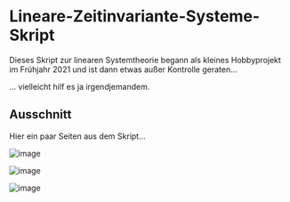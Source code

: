 # Lineare-Zeitinvariante-Systeme-Skript
Dieses Skript zur linearen Systemtheorie begann als kleines Hobbyprojekt im Frühjahr 2021 und ist dann etwas außer Kontrolle geraten...


... vielleicht hilf es ja irgendjemandem.

## Ausschnitt

Hier ein paar Seiten aus dem Skript...

![image](https://user-images.githubusercontent.com/105657697/212685392-e1becf23-c1f0-4e44-8d74-508ad8ae414f.png)

![image](https://user-images.githubusercontent.com/105657697/212685867-e4e280dc-14bf-45b2-9f2e-7762c3c946c5.png)

![image](https://user-images.githubusercontent.com/105657697/212685720-2c34ea80-8171-48e5-b90c-aed56914978c.png)

